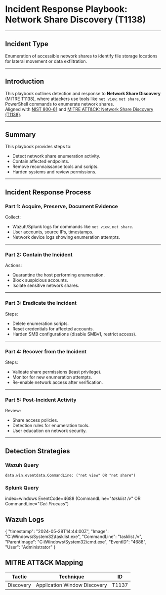 # Incident Response Playbook: Network Share Discovery (T1138)

---

## Incident Type

Enumeration of accessible network shares to identify file storage locations for lateral movement or data exfiltration.

---

## Introduction

This playbook outlines detection and response to **Network Share Discovery** (MITRE T1138), where attackers use tools like `net view`, `net share`, or PowerShell commands to enumerate network shares.  
Aligned with [NIST 800-61](https://nvlpubs.nist.gov/nistpubs/SpecialPublications/NIST.SP.800-61r2.pdf) and [MITRE ATT&CK: Network Share Discovery (T1138)](https://attack.mitre.org/techniques/T1138/).

---

## Summary

This playbook provides steps to:

- Detect network share enumeration activity.
- Contain affected endpoints.
- Remove reconnaissance tools and scripts.
- Harden systems and review permissions.

---

## Incident Response Process

### Part 1: Acquire, Preserve, Document Evidence

Collect:

- Wazuh/Splunk logs for commands like `net view`, `net share`.
- User accounts, source IPs, timestamps.
- Network device logs showing enumeration attempts.

---

### Part 2: Contain the Incident

Actions:

- Quarantine the host performing enumeration.
- Block suspicious accounts.
- Isolate sensitive network shares.

---

### Part 3: Eradicate the Incident

Steps:

- Delete enumeration scripts.
- Reset credentials for affected accounts.
- Harden SMB configurations (disable SMBv1, restrict access).

---

### Part 4: Recover from the Incident

Steps:

- Validate share permissions (least privilege).
- Monitor for new enumeration attempts.
- Re-enable network access after verification.

---

### Part 5: Post-Incident Activity

Review:

- Share access policies.
- Detection rules for enumeration tools.
- User education on network security.

---

## Detection Strategies

### Wazuh Query

```kql
data.win.eventdata.CommandLine: ("net view" OR "net share")
```
### Splunk Query

index=windows EventCode=4688 (CommandLine="*tasklist /v*" OR CommandLine="*Get-Process*")

## Wazuh Logs

{
  "timestamp": "2024-05-28T14:44:00Z",
  "Image": "C:\\Windows\\System32\\tasklist.exe",
  "CommandLine": "tasklist /v",
  "ParentImage": "C:\\Windows\\System32\\cmd.exe",
  "EventID": "4688",
  "User": "Administrator"
}

## MITRE ATT&CK Mapping

| Tactic    | Technique                    | ID    |
| --------- | ---------------------------- | ----- |
| Discovery | Application Window Discovery | T1137 |

